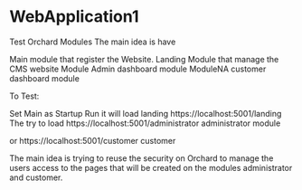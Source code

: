 # WebApplication1
Test Orchard Modules
The main idea is have 

Main module that register the Website.
Landing Module that manage the CMS website
Module
  Admin dashboard module
ModuleNA
  customer dashboard module
  
  
To Test:

Set Main as Startup
Run 
it will load landing 
https://localhost:5001/landing
The try to load 
https://localhost:5001/administrator
administrator module

or
https://localhost:5001/customer
customer

The main idea is trying to reuse the security on Orchard 
to manage the users access to the pages that will be created on the modules administrator and customer.
